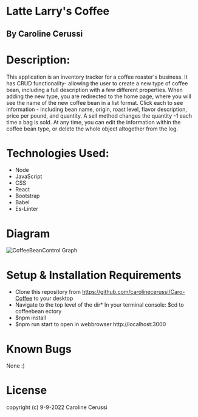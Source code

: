 # Latte Larry's Coffee

## By Caroline Cerussi

# Description:

This application is an inventory tracker for a coffee roaster's business. It has CRUD functionality- allowing the user to create a new type of coffee bean, including a full description with a few different properties. When adding the new type, you are redirected to the home page, where you will see the name of the new coffee bean in a list format. Click each to see information - including bean name, origin, roast level, flavor description, price per pound, and quantity.  A sell method changes the quantity -1 each time a bag is sold. At any time, you can edit the information within the coffee bean type, or delete the whole object altogether from the log. 


# Technologies Used: 

* Node
* JavaScript
* CSS
* React
* Bootstrap
* Babel
* Es-Linter


# Diagram 
![CoffeeBeanControl Graph](https://drive.google.com/file/d/1mtMhRfVmy0XkJOTNcBnmguMLMai9WaLM/view?usp=sharing)


# Setup & Installation Requirements

* Clone this repository from https://github.com/carolinecerussi/Caro-Coffee to your desktop
* Navigate to the top level of the dir* In your terminal console: $cd to coffeebean
ectory
* $npm install
* $npm run start to open in webbrowser http://localhost:3000

# Known Bugs
None :) 


# License 
copyright (c) 9-9-2022 Caroline Cerussi